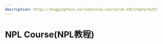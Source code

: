 ```yaml
---
description: https://huggingface.co/learn/nlp-course/zh-CN/chapter9/8?fw=pt
---
```


# NPL Course(NPL教程)





